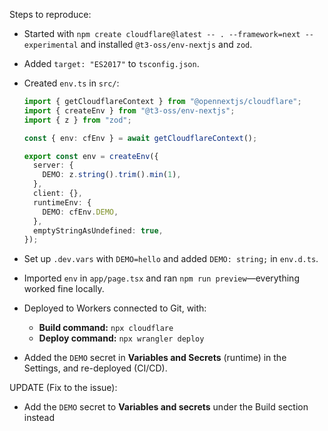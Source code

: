 Steps to reproduce:
- Started with `npm create cloudflare@latest -- . --framework=next --experimental` and installed `@t3-oss/env-nextjs` and `zod`.
- Added `target: "ES2017"` to `tsconfig.json`.
- Created `env.ts` in `src/`:

    ```typescript
    import { getCloudflareContext } from "@opennextjs/cloudflare";
    import { createEnv } from "@t3-oss/env-nextjs";
    import { z } from "zod";

    const { env: cfEnv } = await getCloudflareContext();

    export const env = createEnv({
      server: {
        DEMO: z.string().trim().min(1),
      },
      client: {},
      runtimeEnv: {
        DEMO: cfEnv.DEMO,
      },
      emptyStringAsUndefined: true,
    });
    ```

- Set up `.dev.vars` with `DEMO=hello` and added `DEMO: string;` in `env.d.ts`.
- Imported `env` in `app/page.tsx` and ran `npm run preview`—everything worked fine locally.
- Deployed to Workers connected to Git, with:
  - **Build command:** `npx cloudflare`
  - **Deploy command:** `npx wrangler deploy`
- Added the `DEMO` secret in **Variables and Secrets** (runtime) in the Settings, and re-deployed (CI/CD).

UPDATE (Fix to the issue):
- Add the `DEMO` secret to **Variables and secrets** under the Build section instead